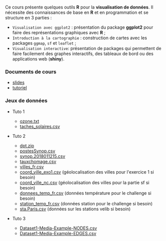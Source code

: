 
Ce cours présente quelques outils **R** pour la **visualisation de données**. Il nécessite des connaissances de base en **R** et en programmation et se structure en 3 parties :

* `Visualisation avec ggplot2` : présentation du package **ggplot2** pour faire des représentations graphiques avec **R** ;
* `Introduction à la cartographie` : construction de cartes avec les packages `ggmap`, `sf` et `leaflet` ;
* `Visualisation interactive`: présentation de packages qui permettent de faire facilement des graphes interactifs, des tableaux de bord ou des applications web (**shiny**).



### Documents de cours

- [slides](pres_visu.pdf)
- [tutoriel](https://lrouviere.github.io/TUTO_VISU/)

<!---
- [slides au format rapport](pres_R_article1.pdf)
--->



### Jeux de données

- Tuto 1
  - [ozone.txt](ozone.txt)
  - [taches_solaires.csv](taches_solaires.csv)
  
- Tuto 2
  - [dpt.zip](dpt.zip)
  - [postesSynop.csv](postesSynop.csv)
  - [synop.2018011215.csv](synop.2018011215.csv)
  - [tauxchomage.csv](tauxchomage.csv)
  - [villes_fr.csv](villes_fr.csv)
  - [coord_ville_exo1.csv](coord_ville_exo1.csv) (géolocalisation des villes pour l'exercice 1 si besoin)
  - [coord_ville_nc.csv](coord_ville_nc.csv) (géolocalisation des villes pour la partie sf si besoin)
  - [donnees_temp_fr.csv](donnees_temp_fr.csv) (données température pour le challenge si besoin)
  - [station_temp_fr.csv](station_temp_fr.csv) (données station pour le challenge si besoin)
  - [sta.Paris.csv](sta.Paris.csv) (données sur les stations velib si besoin)
  
- Tuto 3
  - [Dataset1-Media-Example-NODES.csv](Dataset1-Media-Example-NODES.csv)
  - [Dataset1-Media-Example-EDGES.csv](Dataset1-Media-Example-EDGES.csv)
  
  
  
